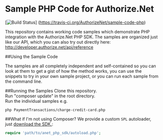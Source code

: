 # Sample PHP Code for Authorize.Net
[![Build Status](https://travis-ci.org/AuthorizeNet/sample-code-php.png?branch=master)]
(https://travis-ci.org/AuthorizeNet/sample-code-php)

This repository contains working code samples which demonstrate PHP integration with the Authorize.Net PHP SDK.
The samples are organized just like our API, which you can also try out directly here: http://developer.authorize.net/api/reference


##Using the Sample Code

The samples are all completely independent and self-contained so you can look at them to get a gist of how the method works, you can use the snippets to try in your own sample project, or you can run each sample from the command line.

##Running the Samples
Clone this repository.  
Run "composer update" in the root directory.  
Run the individual samples e.g.   
````
php PaymentTransactions/charge-credit-card.php
````

##What if I'm not using Composer?
We provide a custom `SPL` autoloader, just [download the SDK.](https://github.com/AuthorizeNet/sdk-php/releases):

```php
require 'path/to/anet_php_sdk/autoload.php';
```
